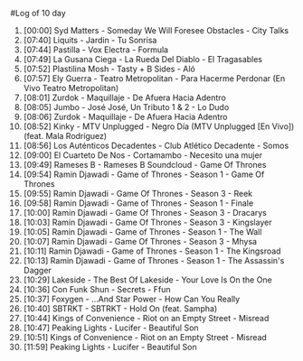 #Log of 10 day

1. [00:00] Syd Matters - Someday We Will Foresee Obstacles - City Talks
1. [07:40] Liquits - Jardin - Tu Sonrisa
1. [07:44] Pastilla - Vox Electra - Formula
1. [07:49] La Gusana Ciega - La Rueda Del Diablo - El Tragasables
1. [07:52] Plastilina Mosh - Tasty + B Sides - Aló
1. [07:57] Ely Guerra - Teatro Metropolitan - Para Hacerme Perdonar (En Vivo Teatro Metropolitan)
1. [08:01] Zurdok - Maquillaje - De Afuera Hacia Adentro
1. [08:05] Jumbo - José José, Un Tributo 1 & 2 - Lo Dudo
1. [08:06] Zurdok - Maquillaje - De Afuera Hacia Adentro
1. [08:52] Kinky - MTV Unplugged - Negro Día (MTV Unplugged [En Vivo]) (feat. Mala Rodríguez)
1. [08:56] Los Auténticos Decadentes - Club Atlético Decadente - Somos
1. [09:00] El Cuarteto De Nos - Cortamambo - Necesito una mujer
1. [09:49] Rameses B - Rameses B Soundcloud - Game Of Thrones
1. [09:54] Ramin Djawadi - Game of Thrones - Season 1 - Game Of Thrones
1. [09:55] Ramin Djawadi - Game Of Thrones - Season 3 - Reek
1. [09:58] Ramin Djawadi - Game of Thrones - Season 1 - Finale
1. [10:00] Ramin Djawadi - Game Of Thrones - Season 3 - Dracarys
1. [10:03] Ramin Djawadi - Game Of Thrones - Season 3 - Kingslayer
1. [10:05] Ramin Djawadi - Game of Thrones - Season 1 - The Wall
1. [10:07] Ramin Djawadi - Game Of Thrones - Season 3 - Mhysa
1. [10:11] Ramin Djawadi - Game of Thrones - Season 1 - The Kingsroad
1. [10:13] Ramin Djawadi - Game of Thrones - Season 1 - The Assassin's Dagger
1. [10:29] Lakeside - The Best Of Lakeside - Your Love Is On the One
1. [10:36] Con Funk Shun - Secrets - Ffun
1. [10:37] Foxygen - …And Star Power - How Can You Really
1. [10:40] SBTRKT - SBTRKT - Hold On (feat. Sampha)
1. [10:44] Kings of Convenience - Riot on an Empty Street - Misread
1. [10:47] Peaking Lights - Lucifer - Beautiful Son
1. [10:51] Kings of Convenience - Riot on an Empty Street - Misread
1. [11:59] Peaking Lights - Lucifer - Beautiful Son
